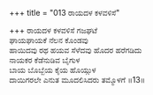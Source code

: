 +++
title = "013 ರಾಯದಳ ಕಳವಳಿಸೆ"

+++
ರಾಯದಳ ಕಳವಳಿಸೆ ಗಜಘಟೆ  
ಘಾಯಘಾಯಕೆ ನೆಲನ ಕೊಂಡವು  
ಹಾಯಿದವು ರಥ ಹಯವ ಸೆಳೆದವು ಹೊದರ ಹರೆಗಡಿದು  
ನಾಯಕರ ಕೆಡೆನುಡಿವ ಬೈಗುಳ  
ಬಾಯ ಬೊಬ್ಬೆಯ ಕೈಯ ಹೊಯ್ಗುಳ  
ದಾಯಿಗರಲೇ ಎನುತ ಮೂದಲಿಸಿದರು ತಮ್ಮೊಳಗೆ       ॥13॥
